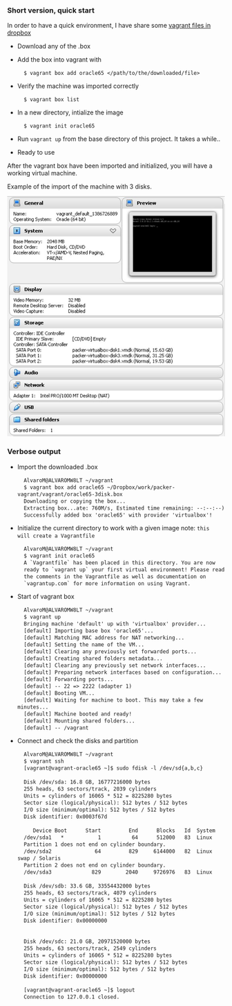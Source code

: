### Short version, quick start

In order to have a quick environment, I have share some [vagrant files in dropbox]

- Download any of the <name>.box

- Add the box into vagrant with 

		$ vagrant box add oracle65 </path/to/the/downloaded/file>

- Verify the machine was imported correctly

		$ vagrant box list

- In a new directory, intialize the image

		$ vagrant init oracle65

- Run `vagrant up` from the base directory of this project. It takes a while..

- Ready to use

After the vagrant box have been imported and initialized, you will have a working virtual machine.

Example of the import of the machine with 3 disks.


![oracle65-3disks](/vagrant/screenshots/oracle65-3disks.jpg)

### Verbose output

* Import the downloaded <image>.box

		AlvaroM@ALVAROMW8LT ~/vagrant
		$ vagrant box add oracle65 ~/Dropbox/work/packer-vagrant/vagrant/oracle65-3disk.box
		Downloading or copying the box...
		Extracting box...ate: 760M/s, Estimated time remaining: --:--:--)
		Successfully added box 'oracle65' with provider 'virtualbox'!


* Initialize the current directory to work with a given image
note: `this will create a Vagrantfile`

		AlvaroM@ALVAROMW8LT ~/vagrant
		$ vagrant init oracle65
		A `Vagrantfile` has been placed in this directory. You are now
		ready to `vagrant up` your first virtual environment! Please read
		the comments in the Vagrantfile as well as documentation on
		`vagrantup.com` for more information on using Vagrant.

* Start of vagrant box

		AlvaroM@ALVAROMW8LT ~/vagrant
		$ vagrant up
		Bringing machine 'default' up with 'virtualbox' provider...
		[default] Importing base box 'oracle65'...
		[default] Matching MAC address for NAT networking...
		[default] Setting the name of the VM...
		[default] Clearing any previously set forwarded ports...
		[default] Creating shared folders metadata...
		[default] Clearing any previously set network interfaces...
		[default] Preparing network interfaces based on configuration...
		[default] Forwarding ports...
		[default] -- 22 => 2222 (adapter 1)
		[default] Booting VM...
		[default] Waiting for machine to boot. This may take a few minutes...
		[default] Machine booted and ready!
		[default] Mounting shared folders...
		[default] -- /vagrant

* Connect and check the disks and partition

		AlvaroM@ALVAROMW8LT ~/vagrant
		$ vagrant ssh
		[vagrant@vagrant-oracle65 ~]$ sudo fdisk -l /dev/sd{a,b,c}

		Disk /dev/sda: 16.8 GB, 16777216000 bytes
		255 heads, 63 sectors/track, 2039 cylinders
		Units = cylinders of 16065 * 512 = 8225280 bytes
		Sector size (logical/physical): 512 bytes / 512 bytes
		I/O size (minimum/optimal): 512 bytes / 512 bytes
		Disk identifier: 0x0003f67d

		   Device Boot      Start         End      Blocks   Id  System
		/dev/sda1   *           1          64      512000   83  Linux
		Partition 1 does not end on cylinder boundary.
		/dev/sda2              64         829     6144000   82  Linux swap / Solaris
		Partition 2 does not end on cylinder boundary.
		/dev/sda3             829        2040     9726976   83  Linux

		Disk /dev/sdb: 33.6 GB, 33554432000 bytes
		255 heads, 63 sectors/track, 4079 cylinders
		Units = cylinders of 16065 * 512 = 8225280 bytes
		Sector size (logical/physical): 512 bytes / 512 bytes
		I/O size (minimum/optimal): 512 bytes / 512 bytes
		Disk identifier: 0x00000000


		Disk /dev/sdc: 21.0 GB, 20971520000 bytes
		255 heads, 63 sectors/track, 2549 cylinders
		Units = cylinders of 16065 * 512 = 8225280 bytes
		Sector size (logical/physical): 512 bytes / 512 bytes
		I/O size (minimum/optimal): 512 bytes / 512 bytes
		Disk identifier: 0x00000000

		[vagrant@vagrant-oracle65 ~]$ logout
		Connection to 127.0.0.1 closed.

[vagrant files in dropbox]: https://www.dropbox.com/sh/3ks3e34en9bbec9/zjtqkm71RD/vagrant 

